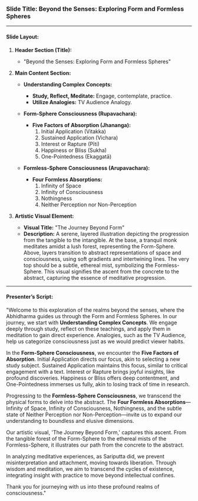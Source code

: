 ### Slide Title: Beyond the Senses: Exploring Form and Formless Spheres

---

#### Slide Layout:

1. **Header Section (Title):**
   - "Beyond the Senses: Exploring Form and Formless Spheres"

2. **Main Content Section:**
   - **Understanding Complex Concepts:**
     - **Study, Reflect, Meditate:** Engage, contemplate, practice.
     - **Utilize Analogies:** TV Audience Analogy.

   - **Form-Sphere Consciousness (Rupavachara):**
     - **Five Factors of Absorption (Jhananga):**
       1. Initial Application (Vitakka)
       2. Sustained Application (Vichara)
       3. Interest or Rapture (Pīti)
       4. Happiness or Bliss (Sukha)
       5. One-Pointedness (Ekaggatā)

   - **Formless-Sphere Consciousness (Arupavachara):**
     - **Four Formless Absorptions:**
       1. Infinity of Space
       2. Infinity of Consciousness
       3. Nothingness
       4. Neither Perception nor Non-Perception

3. **Artistic Visual Element:**
   - **Visual Title:** "The Journey Beyond Form"
   - **Description:** A serene, layered illustration depicting the progression from the tangible to the intangible. At the base, a tranquil monk meditates amidst a lush forest, representing the Form-Sphere. Above, layers transition to abstract representations of space and consciousness, using soft gradients and intertwining lines. The very top should be a subtle, ethereal mist, symbolizing the Formless-Sphere. This visual signifies the ascent from the concrete to the abstract, capturing the essence of meditative progression.

---

#### Presenter’s Script:

"Welcome to this exploration of the realms beyond the senses, where the Abhidharma guides us through the Form and Formless Spheres. In our journey, we start with **Understanding Complex Concepts**. We engage deeply through study, reflect on these teachings, and apply them in meditation to gain direct experience. Analogies, such as the TV Audience, help us categorize consciousness just as we would predict viewer habits.

In the **Form-Sphere Consciousness**, we encounter the **Five Factors of Absorption**. Initial Application directs our focus, akin to selecting a new study subject. Sustained Application maintains this focus, similar to critical engagement with a text. Interest or Rapture brings joyful insights, like profound discoveries. Happiness or Bliss offers deep contentment, and One-Pointedness immerses us fully, akin to losing track of time in research.

Progressing to the **Formless-Sphere Consciousness**, we transcend the physical forms to delve into the abstract. The **Four Formless Absorptions**—Infinity of Space, Infinity of Consciousness, Nothingness, and the subtle state of Neither Perception nor Non-Perception—invite us to expand our understanding to boundless and elusive dimensions.

Our artistic visual, 'The Journey Beyond Form,' captures this ascent. From the tangible forest of the Form-Sphere to the ethereal mists of the Formless-Sphere, it illustrates our path from the concrete to the abstract.

In analyzing meditative experiences, as Sariputta did, we prevent misinterpretation and attachment, moving towards liberation. Through wisdom and meditation, we aim to transcend the cycles of existence, integrating insight with practice to move beyond intellectual confines.

Thank you for journeying with us into these profound realms of consciousness."